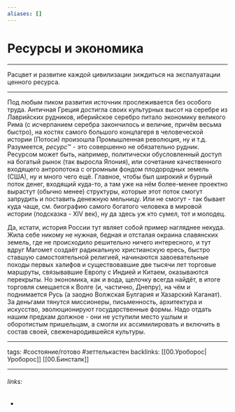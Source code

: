 ```yaml
---
aliases: []
---
```

# Ресурсы и экономика
---
Расцвет и развитие каждой цивилизации зиждиться на экспалуатации ценного ресурса.

---
Под любым пиком развития источник прослеживается без особого труда. Античная Греция достигла своих культурных высот на серебре из Лаврийских рудников, иберийское серебро питало экономику великого Рима (с исчерпанием серебра закончилось и величие, причём весьма быстро), на костях самого большого концлагеря в человеческой истории (Потоси) произошла Промышленная революция, ну и т.д. Разумеется, _ресурс_:tm: - это совершенно не обязательно рудник. Ресурсом может быть, например, политически обусловленный доступ на богатый рынок (так выросла Япония), или сочетание качественного входящего антропотока с огромным фондом плодородных земель (США), ну и много чего ещё. Главное, чтобы был широкий и бурный поток денег, входящий куда-то, а там уже на нём более-менее проектно вырастут (обычно менее) структуры, которые этот поток смогут запрудить и поставить денежную мельницу. Или не смогут - так бывает куда чаще, см. биографию самого богатого человека в мировой истории (подсказка - XIV век), ну да здесь уж кто сумел, тот и молодец.

Да, кстати, история России тут являет собой пример нагляднее некуда. Жила себе никому не нужная, бедная и отсталая окраина славянских земель, где не происходило решительно ничего интересного, и тут вдруг Магомет создаёт радикальную христианскую ересь, быстро ставшую самостоятельной религией, начинаются завоевательные походы первых халифов и существовавшие две тысячи лет торговые маршруты, связывавшие Европу с Индией и Китаем, оказываются перекрыты. Но экономика, как и вода, щелочку всегда найдёт, в итоге торговля смещается к Волге (и, частично, Днепру), на чём и поднимается Русь (а заодно Волжская Булгария и Хазарский Каганат). За деньгами тянутся миссионеры, письменность, архитектура и искусство, эволюционируют государственные формы. Надо отдать нашим предкам должное - они не уступили место ушлым и оборотистым пришельцам, а смогли их ассимилировать и включить в состав своей, свеженародившейся культуры.

---
tags: #состояние/готово #зеттелькастен 
backlinks: [[00.Уроборос|Уроборос]] [[00.Бинсталк]]

---
###### links:
- 

